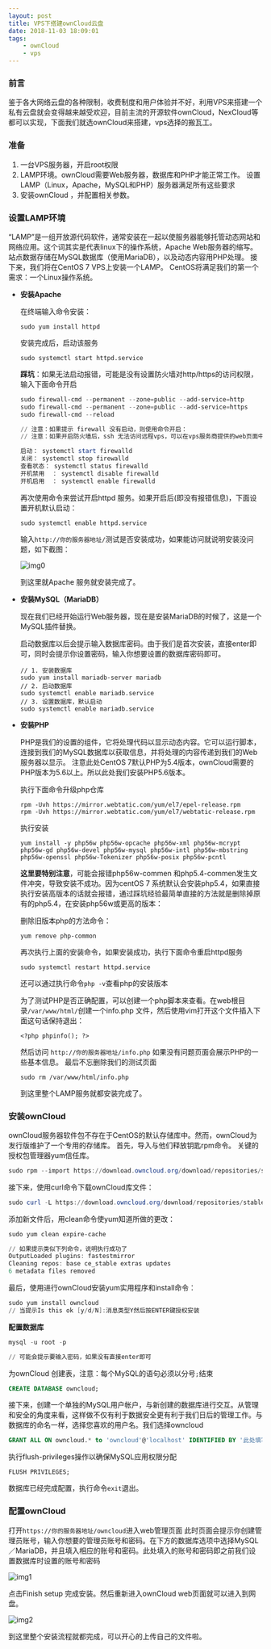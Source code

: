 ```yaml
---
layout: post
title: VPS下搭建ownCloud云盘
date: 2018-11-03 18:09:01
tags:
    - ownCloud
    - vps
---
```


### 前言

鉴于各大网络云盘的各种限制，收费制度和用户体验并不好，利用VPS来搭建一个私有云盘就会变得越来越受欢迎，目前主流的开源软件ownCloud，NexCloud等都可以实现，下面我们就选ownCloud来搭建，vps选择的搬瓦工。

### 准备

1. 一台VPS服务器，开启root权限
2. LAMP环境。ownCloud需要Web服务器，数据库和PHP才能正常工作。 设置LAMP（Linux，Apache，MySQL和PHP）服务器满足所有这些要求
3. 安装ownCloud ，并配置相关参数。

### 设置LAMP环境

“LAMP”是一组开放源代码软件，通常安装在一起以使服务器能够托管动态网站和网络应用。这个词其实是代表linux下的操作系统，Apache Web服务器的缩写。 站点数据存储在MySQL数据库（使用MariaDB），以及动态内容用PHP处理。 接下来，我们将在CentOS 7 VPS上安装一个LAMP。 CentOS将满足我们的第一个需求：一个Linux操作系统。

- **安装Apache**

  在终端输入命令安装：

  ```shell
  sudo yum install httpd
  ```

  安装完成后，启动该服务

  ```shell
  sudo systemctl start httpd.service
  ```

  **踩坑**：如果无法启动报错，可能是没有设置防火墙对http/https的访问权限，输入下面命令开启

  ```powershell
  sudo firewall-cmd --permanent --zone=public --add-service=http 
  sudo firewall-cmd --permanent --zone=public --add-service=https
  sudo firewall-cmd --reload
  
  // 注意：如果提示 firewall 没有启动，则使用命令开启：
  // 注意：如果开启防火墙后，ssh 无法访问远程vps，可以在vps服务商提供的web页面中的root shell 控制台来设置上述命令。
  
  启动： systemctl start firewalld
  关闭： systemctl stop firewalld
  查看状态： systemctl status firewalld 
  开机禁用  ： systemctl disable firewalld
  开机启用  ： systemctl enable firewalld
  ```

  再次使用命令来尝试开启httpd 服务。如果开启后(即没有报错信息)，下面设置开机默认启动：

  ```shell
  sudo systemctl enable httpd.service
  ```

  输入`http://你的服务器地址/`测试是否安装成功，如果能访问就说明安装没问题，如下截图：

  ![img0](/assets/images/posts/vps-ownCloud-img1.png)

  到这里就Apache 服务就安装完成了。

- **安装MySQL（MariaDB）**

  现在我们已经开始运行Web服务器，现在是安装MariaDB的时候了，这是一个MySQL插件替换。 

  启动数据库以后会提示输入数据库密码。由于我们是首次安装，直接enter即可，同时会提示你设置密码，输入你想要设置的数据库密码即可。

  ```shell
  // 1. 安装数据库
  sudo yum install mariadb-server mariadb
  // 2. 启动数据库
  sudo systemctl enable mariadb.service
  // 3. 设置数据库，默认启动
  sudo systemctl enable mariadb.service
  ```

- **安装PHP**

  PHP是我们的设置的组件，它将处理代码以显示动态内容。它可以运行脚本，连接到我们的MySQL数据库以获取信息，并将处理的内容传递到我们的Web服务器以显示。 注意此处CentOS 7默认PHP为5.4版本，ownCloud需要的PHP版本为5.6以上。所以此处我们安装PHP5.6版本。

   执行下面命令升级php仓库

  ```shell
  rpm -Uvh https://mirror.webtatic.com/yum/el7/epel-release.rpm
  rpm -Uvh https://mirror.webtatic.com/yum/el7/webtatic-release.rpm
  ```

  执行安装

  ```shell
  yum install -y php56w php56w-opcache php56w-xml php56w-mcrypt php56w-gd php56w-devel php56w-mysql php56w-intl php56w-mbstring  php56w-openssl php56w-Tokenizer php56w-posix php56w-pcntl
  ```

  **这里要特别注意**，可能会报错php56w-commen 和php5.4-commen发生文件冲突，导致安装不成功。因为centOS 7 系统默认会安装php5.4，如果直接执行安装高版本的话就会报错，通过踩坑经验最简单直接的方法就是删除掉原有的php5.4，在安装php56w或更高的版本：

  删除旧版本php的方法命令：

  ```shell
  yum remove php-common
  ```

  再次执行上面的安装命令，如果安装成功，执行下面命令重启httpd服务

  ```shell
  sudo systemctl restart httpd.service
  ```

  还可以通过执行命令`php -v`查看php的安装版本

  为了测试PHP是否正确配置，可以创建一个php脚本来查看。在web根目录`/var/www/html/`创建一个info.php 文件，然后使用vim打开这个文件插入下面这句话保持退出：

  ```
  <?php phpinfo(); ?>
  ```

  然后访问 `http://你的服务器地址/info.php` 如果没有问题页面会展示PHP的一些基本信息。 最后不忘删除我们的测试页面

  ```shell
  sudo rm /var/www/html/info.php
  ```

  到这里整个LAMP服务就都安装完成了。

### 安装ownCloud

ownCloud服务器软件包不存在于CentOS的默认存储库中。然而，ownCloud为发行版维护了一个专用的存储库。 首先，导入与他们释放钥匙rpm命令。 关键的授权包管理器yum信任库。

```powershell
sudo rpm --import https://download.owncloud.org/download/repositories/stable/CentOS_7/repodata/repomd.xml.key
```

接下来，使用curl命令下载ownCloud库文件：

```powershell
sudo curl -L https://download.owncloud.org/download/repositories/stable/CentOS_7/ce:stable.repo -o /etc/yum.repos.d/ownCloud.repo
```

添加新文件后，用clean命令使yum知道所做的更改：

```powershell
sudo yum clean expire-cache

// 如果提示类似下列命令，说明执行成功了
OutputLoaded plugins: fastestmirror
Cleaning repos: base ce_stable extras updates
6 metadata files removed
```

最后，使用进行ownCloud安装yum实用程序和install命令：

```powershell
sudo yum install owncloud
// 当提示Is this ok [y/d/N]:消息类型Y然后按ENTER键授权安装
```

**配置数据库**

```powershell
mysql -u root -p

// 可能会提示要输入密码，如果没有直接enter即可
```

为ownCloud 创建表，注意：每个MySQL的语句必须以分号`;`结束

```sql
CREATE DATABASE owncloud;
```

接下来，创建一个单独的MySQL用户帐户，与新创建的数据库进行交互。从管理和安全的角度来看，这样做不仅有利于数据安全更有利于我们日后的管理工作。与数据库的命名一样，选择您喜欢的用户名。我们选择owncloud

```sql
GRANT ALL ON owncloud.* to 'owncloud'@'localhost' IDENTIFIED BY '此处填写你想要设置的密码';
```

执行flush-privileges操作以确保MySQL应用权限分配

```shell
FLUSH PRIVILEGES;
```

数据库已经完成配置，执行命令`exit`退出。

### 配置ownCloud

打开`https://你的服务器地址/owncloud`进入web管理页面 此时页面会提示你创建管理员账号，输入你想要的管理员账号和密码。在下方的数据库选项中选择MySQL／MariaDB，并且填入相应的账号和密码。此处填入的账号和密码即之前我们设置数据库时设置的账号和密码

![img1](/assets/images/posts/vps-ownCloud-img2.png)

点击Finish setup 完成安装。然后重新进入ownCloud web页面就可以进入到网盘。

![img2](/assets/images/posts/vps-ownCloud-img3.png)

到这里整个安装流程就都完成，可以开心的上传自己的文件啦。

